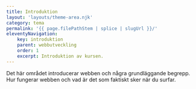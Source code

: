 ```yaml
---
title: Introduktion
layout: 'layouts/theme-area.njk'
category: tema
permalink: '{{ page.filePathStem | splice | slugUrl }}/'
eleventyNavigation:
    key: introduktion
    parent: webbutveckling
    order: 1
    excerpt: Introduktion av kursen.
---
```


Det här området introducerar webben och några grundläggande begrepp. Hur fungerar webben och vad är det som faktiskt sker när du surfar.
